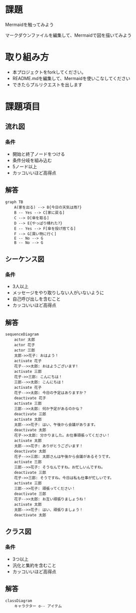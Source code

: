 # 課題
Mermaidを触ってみよう

マークダウンファイルを編集して、Mermaidで図を描いてみよう

# 取り組み方
* 本プロジェクトをforkしてください。
* README.mdを編集して、Mermaidを使いこなしてください
* できたらプルリクエストを出します

# 課題項目
## 流れ図
### 条件
- 開始と終了ノードをつける
- 条件分岐を組み込む
- 5ノード以上
- カッコいいほど高得点

## 解答
```mermaid
graph TB
    A(家を出る) --> B{今日の天気は雨?}
    B -- Yes --> C[家に戻る]
    C --> D[傘を取る]
    D --> E{やっぱり晴れた?}
    E -- Yes --> F[傘を投げ捨てる]
    F --> G[買い物に行く]
    E -- No --> G
    B -- No --> G
```

## シーケンス図
### 条件
- 3人以上
- メッセージをやり取りしない人がいないように
- 自己呼び出しを含むこと
- カッコいいほど高得点

## 解答
```mermaid
sequenceDiagram
    actor 太郎
    actor 花子
    actor 三郎
    太郎->>花子: おはよう！
    activate 花子
    花子-->>太郎: おはようございます!
    activate 三郎
    花子->>三郎: こんにちは！
    三郎-->>太郎: こんにちは！
    activate 花子
    花子-->>太郎: 今日の予定はありますか？
    deactivate 花子
    activate 三郎
    三郎-->>太郎: 何か予定があるのかな？
    deactivate 三郎
    activate 太郎
    太郎-->>花子: はい、午後から会議があります。
    deactivate 太郎
    花子->>太郎: 分かりました。お仕事頑張ってください！
    activate 太郎
    太郎-->>花子: ありがとうございます！
    deactivate 太郎
    花子-->>三郎: 太郎さんは午後から会議があるそうです。
    activate 三郎
    三郎-->>花子: そうなんですね。お忙しいんですね。
    deactivate 三郎
    花子->>三郎: そうですね。今日は私も仕事が忙しいです。
    activate 三郎
    三郎-->>花子: 頑張ってください！
    deactivate 三郎
    花子-->>太郎: お互い頑張りましょうね！
    activate 太郎
    太郎-->>花子: はい、頑張りましょう！
    deactivate 太郎
```

## クラス図

### 条件
- 3つ以上
- 汎化と集約を含むこと
- カッコいいほど高得点

## 解答
```mermaid
classDiagram
    キャラクター o-- アイテム
```

